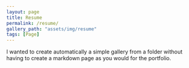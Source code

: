 ```yaml
---
layout: page
title: Resume
permalink: /resume/
gallery_path: "assets/img/resume"
tags: [Page]
---
```


I wanted to create automatically a simple gallery from a folder without having to create a markdown page as you would for the portfolio.

